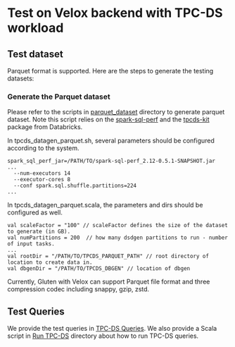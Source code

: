 # Test on Velox backend with TPC-DS workload

## Test dataset
Parquet format is supported. Here are the steps to generate the testing datasets:

### Generate the Parquet dataset
Please refer to the scripts in [parquet_dataset](./gen_data/parquet_dataset/) directory to generate parquet dataset.
Note this script relies on the [spark-sql-perf](https://github.com/databricks/spark-sql-perf) and the [tpcds-kit](https://github.com/databricks/tpcds-kit) package from Databricks.

In tpcds_datagen_parquet.sh, several parameters should be configured according to the system.
```
spark_sql_perf_jar=/PATH/TO/spark-sql-perf_2.12-0.5.1-SNAPSHOT.jar
...
  --num-executors 14 
  --executor-cores 8 
  --conf spark.sql.shuffle.partitions=224 
...
```

In tpcds_datagen_parquet.scala, the parameters and dirs should be configured as well.
```
val scaleFactor = "100" // scaleFactor defines the size of the dataset to generate (in GB).
val numPartitions = 200  // how many dsdgen partitions to run - number of input tasks.
...
val rootDir = "/PATH/TO/TPCDS_PARQUET_PATH" // root directory of location to create data in.
val dbgenDir = "/PATH/TO/TPCDS_DBGEN" // location of dbgen
```

Currently, Gluten with Velox can support Parquet file format and three compression codec including snappy, gzip, zstd.

## Test Queries
We provide the test queries in [TPC-DS Queries](../../../tools/gluten-it/common/src/main/resources/tpcds-queries).
We also provide a Scala script in [Run TPC-DS](./run_tpcds) directory about how to run TPC-DS queries.
